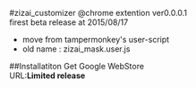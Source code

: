 #zizai_customizer
@chrome extention
ver0.0.0.1  
firest beta release at 2015/08/17  
  
* move from tampermonkey's user-script  
* old name : zizai_mask.user.js  
  
##Installatiton
Get Google WebStore  
URL:**Limited release**  
  
  
  
